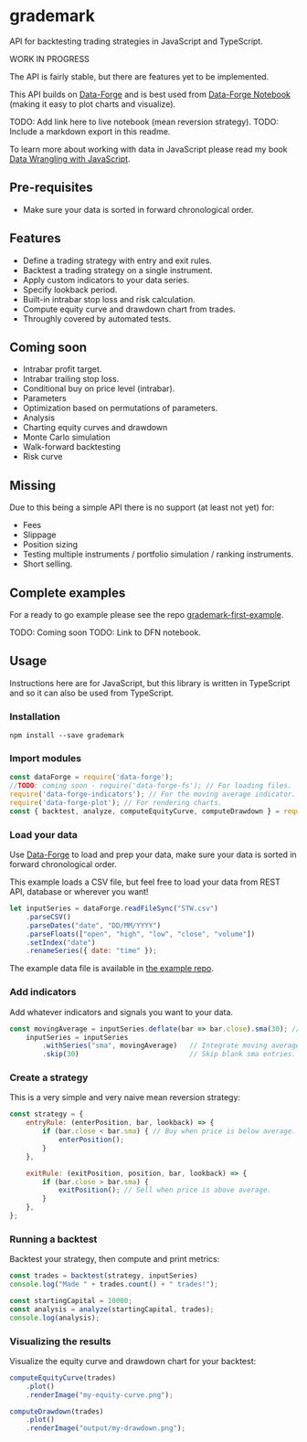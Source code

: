 # grademark

API for backtesting trading strategies in JavaScript and TypeScript.

WORK IN PROGRESS

The API is fairly stable, but there are features yet to be implemented.

This API builds on [Data-Forge](http://data-forge-js.com/) and is best used from [Data-Forge Notebook](http://www.data-forge-notebook.com/) (making it easy to plot charts and visualize).

TODO: Add link here to live notebook (mean reversion strategy).
TODO: Include a markdown export in this readme.

To learn more about working with data in JavaScript please read my book [Data Wrangling with JavaScript](http://bit.ly/2t2cJu2).

## Pre-requisites

- Make sure your data is sorted in forward chronological order. 

## Features

- Define a trading strategy with entry and exit rules.
- Backtest a trading strategy on a single instrument.
- Apply custom indicators to your data series.
- Specify lookback period.
- Built-in intrabar stop loss and risk calculation.
- Compute equity curve and drawdown chart from trades.
- Throughly covered by automated tests.

## Coming soon

- Intrabar profit target.
- Intrabar trailing stop loss.
- Conditional buy on price level (intrabar).
- Parameters
- Optimization based on permutations of parameters.
- Analysis
- Charting equity curves and drawdown
- Monte Carlo simulation
- Walk-forward backtesting
- Risk curve

## Missing

Due to this being a simple API there is no support (at least not yet) for:

- Fees
- Slippage
- Position sizing
- Testing multiple instruments / portfolio simulation / ranking instruments.
- Short selling.

## Complete examples

For a ready to go example please see the repo [grademark-first-example](https://github.com/ashleydavis/grademark-first-example).

TODO: Coming soon
TODO: Link to DFN notebook.

## Usage

Instructions here are for JavaScript, but this library is written in TypeScript and so it can also be used from TypeScript.

### Installation

    npm install --save grademark

### Import modules

```javascript
const dataForge = require('data-forge');
//TODO: coming soon - require('data-forge-fs'); // For loading files.
require('data-forge-indicators'); // For the moving average indicator.
require('data-forge-plot'); // For rendering charts.
const { backtest, analyze, computeEquityCurve, computeDrawdown } = require('grademark');
```

### Load your data

Use [Data-Forge](http://data-forge-js.com/) to load and prep your data, make sure your data is sorted in forward chronological order.

This example loads a CSV file, but feel free to load your data from REST API, database or wherever you want!

```javascript
let inputSeries = dataForge.readFileSync("STW.csv")
    .parseCSV()
    .parseDates("date", "DD/MM/YYYY")
    .parseFloats(["open", "high", "low", "close", "volume"])
    .setIndex("date")
    .renameSeries({ date: "time" });
```
The example data file is available in [the example repo](https://github.com/ashleydavis/grademark-first-example).

### Add indicators

Add whatever indicators and signals you want to your data.

```javascript
const movingAverage = inputSeries.deflate(bar => bar.close).sma(30); // 30 day moving average.
    inputSeries = inputSeries
        .withSeries("sma", movingAverage)   // Integrate moving average into data based on date.
        .skip(30)                           // Skip blank sma entries.
```

### Create a strategy

This is a very simple and very naive mean reversion strategy:

```javascript
const strategy = {
    entryRule: (enterPosition, bar, lookback) => {
        if (bar.close < bar.sma) { // Buy when price is below average.
            enterPosition();
        }
    },

    exitRule: (exitPosition, position, bar, lookback) => {
        if (bar.close > bar.sma) {
            exitPosition(); // Sell when price is above average.
        }
    },
};
```

### Running a backtest

Backtest your strategy, then compute and print metrics:

```javascript
const trades = backtest(strategy, inputSeries)
console.log("Made " + trades.count() + " trades!");

const startingCapital = 10000;
const analysis = analyze(startingCapital, trades);
console.log(analysis);
```

### Visualizing the results

Visualize the equity curve and drawdown chart for your backtest:

```javascript
computeEquityCurve(trades)
    .plot()
    .renderImage("my-equity-curve.png");

computeDrawdown(trades)
    .plot()
    .renderImage("output/my-drawdown.png");
```


